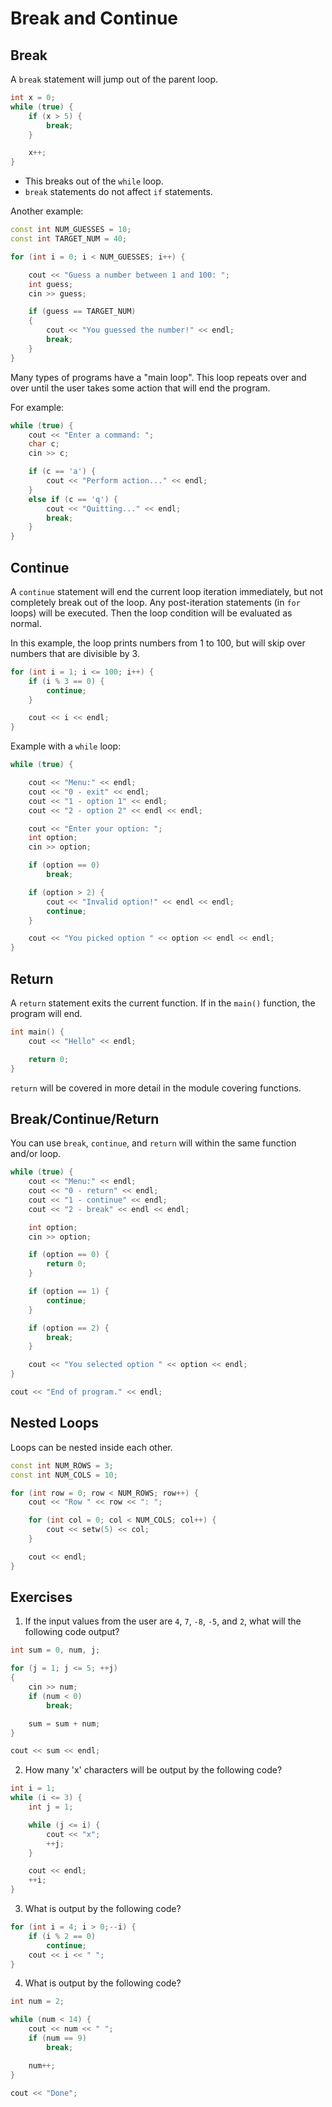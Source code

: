 # Break and Continue

## Break

A `break` statement will jump out of the parent loop.

```cpp
int x = 0;
while (true) {
    if (x > 5) {
        break;
    }

    x++;
}
```

- This breaks out of the `while` loop.
- `break` statements do not affect `if` statements.

Another example:

```cpp
const int NUM_GUESSES = 10;
const int TARGET_NUM = 40;

for (int i = 0; i < NUM_GUESSES; i++) {

    cout << "Guess a number between 1 and 100: ";
    int guess;
    cin >> guess;

    if (guess == TARGET_NUM)
    {
        cout << "You guessed the number!" << endl;
        break;
    }
}
```

Many types of programs have a "main loop". This loop repeats over and over until the user takes some action that will end the program.

For example:

```cpp
while (true) {
    cout << "Enter a command: ";
    char c;
    cin >> c;

    if (c == 'a') {
        cout << "Perform action..." << endl;
    }
    else if (c == 'q') {
        cout << "Quitting..." << endl;
        break;
    }
}
```

## Continue

A `continue` statement will end the current loop iteration immediately, but not completely break out of the loop. Any post-iteration statements (in `for` loops) will be executed. Then the loop condition will be evaluated as normal.

In this example, the loop prints numbers from 1 to 100, but will skip over numbers that are divisible by 3.

```cpp
for (int i = 1; i <= 100; i++) {
    if (i % 3 == 0) {
        continue;
    }

    cout << i << endl;
}
```

Example with a `while` loop:

```cpp
while (true) {

    cout << "Menu:" << endl;
    cout << "0 - exit" << endl;
    cout << "1 - option 1" << endl;
    cout << "2 - option 2" << endl << endl;

    cout << "Enter your option: ";
    int option;
    cin >> option;

    if (option == 0)
        break;

    if (option > 2) {
        cout << "Invalid option!" << endl << endl;
        continue;
    }

    cout << "You picked option " << option << endl << endl;
}
```

## Return

A `return` statement exits the current function. If in the `main()` function, the program will end.

```cpp
int main() {
    cout << "Hello" << endl;

    return 0;
}
```

`return` will be covered in more detail in the module covering functions.

## Break/Continue/Return

You can use `break`, `continue`, and `return` will within the same function and/or loop.

```cpp
while (true) {
    cout << "Menu:" << endl;
    cout << "0 - return" << endl;
    cout << "1 - continue" << endl;
    cout << "2 - break" << endl << endl;

    int option;
    cin >> option;

    if (option == 0) {
        return 0;
    }

    if (option == 1) {
        continue;
    }

    if (option == 2) {
        break;
    }

    cout << "You selected option " << option << endl;
}

cout << "End of program." << endl;
```

## Nested Loops

Loops can be nested inside each other.

```cpp
const int NUM_ROWS = 3;
const int NUM_COLS = 10;

for (int row = 0; row < NUM_ROWS; row++) {
    cout << "Row " << row << ": ";

    for (int col = 0; col < NUM_COLS; col++) {
        cout << setw(5) << col;
    }

    cout << endl;
}
```

## Exercises

1. If the input values from the user are `4`, `7`, `-8`, `-5`, and `2`, what will the following code output?

```cpp
int sum = 0, num, j;

for (j = 1; j <= 5; ++j)
{
    cin >> num;
    if (num < 0)
        break;

    sum = sum + num;
}

cout << sum << endl;
```

2. How many 'x' characters will be output by the following code?

```cpp
int i = 1;
while (i <= 3) {
    int j = 1;

    while (j <= i) {
        cout << "x";
        ++j;
    }

    cout << endl;
    ++i;
}
```

3. What is output by the following code?

```cpp
for (int i = 4; i > 0;--i) {
    if (i % 2 == 0)
        continue;
    cout << i << " ";
}
```

4. What is output by the following code?

```cpp
int num = 2;

while (num < 14) {
    cout << num << " ";
    if (num == 9)
        break;

    num++;
}

cout << "Done";
```
